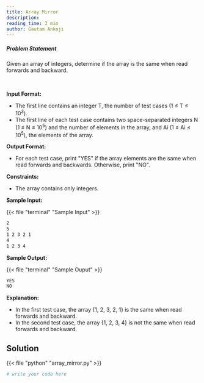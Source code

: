 ```yaml
---
title: Array Mirror
description:
reading_time: 3 min
author: Gautam Ankoji
---
```


##### Problem Statement

Given an array of integers, determine if the array is the same when read forwards and backward.

</br>

**Input Format:**

* The first line contains an integer T, the number of test cases (1 ≤ T ≤ 10<sup>3</sup>).
* The first line of each test case contains two space-separated integers N (1 ≤ N ≤ 10<sup>5</sup>) and the number of elements in the array, and Ai (1 ≤ Ai ≤ 10<sup>5</sup>), the elements of the array.

**Output Format:**

* For each test case, print "YES" if the array elements are the same when read forwards and backwards. Otherwise, print "NO".

**Constraints:**

* The array contains only integers.

**Sample Input:**

{{< file "terminal" "Sample Input" >}}

```md
2
5
1 2 3 2 1
4
1 2 3 4
```

**Sample Output:**

{{< file "terminal" "Sample Ouput" >}}

```md
YES
NO
```

**Explanation:**

* In the first test case, the array {1, 2, 3, 2, 1} is the same when read forwards and backward.
* In the second test case, the array {1, 2, 3, 4} is not the same when read forwards and backward.

## Solution

<!-- **Approach:** -->

{{< file "python" "array_mirror.py" >}}

```py
# write your code here
```
